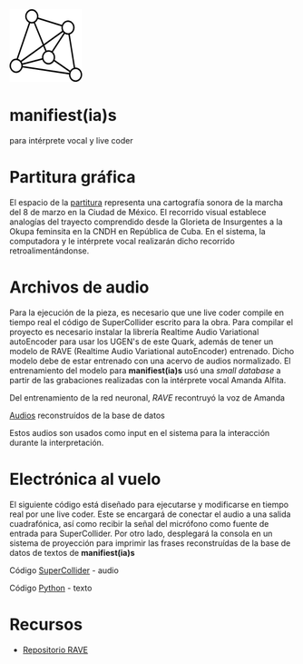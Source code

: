 ![red](https://github.com/MarianneTeixido/manifiestas/blob/main/img/icon2.png) 

# manifiest(ia)s

para intérprete vocal y live coder


# Partitura gráfica

El espacio de la [partitura](https://github.com/MarianneTeixido/manifiestas/blob/main/pdf/mnfts-scr.pdf) representa una cartografía sonora de la marcha del 8 de marzo en la Ciudad de México. El recorrido visual establece analogías del trayecto comprendido desde la Glorieta de Insurgentes a la Okupa feminsita en la CNDH en República de Cuba. En el sistema, la computadora y le intérprete vocal realizarán dicho recorrido retroalimentándonse. 

# Archivos de audio

Para la ejecución de la pieza, es necesario que une live coder compile en tiempo real el código de SuperCollider escrito para la obra. Para compilar el proyecto es necesario instalar la librería Realtime Audio Variational autoEncoder para usar los UGEN's de este Quark, además de tener un modelo de RAVE (Realtime Audio Variational autoEncoder) entrenado. Dicho modelo debe de estar entrenado con una acervo de audios normalizado. El entrenamiento del modelo para **manifiest(ia)s** usó una *small database* a partir de las grabaciones realizadas con la intérprete vocal Amanda Alfita. 

Del entrenamiento de la red neuronal, *RAVE* recontruyó la voz de Amanda

[Audios](https://github.com/MarianneTeixido/manifiestas/tree/main/audio) reconstruídos de la base de datos

Estos audios son usados como input en el sistema para la interacción durante la interpretación. 

# Electrónica al vuelo

El siguiente código está diseñado para ejecutarse y modificarse en tiempo real por une live coder. Este se encargará de conectar el audio a una salida cuadrafónica, así como recibir la señal del micrófono como fuente de entrada para SuperCollider. Por otro lado, desplegará la consola en un sistema de proyección para imprimir las frases reconstruídas de la base de datos de textos de **manifiest(ia)s** 

Código [SuperCollider](https://github.com/MarianneTeixido/manifiestas/blob/main/sc/manifiest(ia)s.scd) - audio  

Código [Python](https://github.com/MarianneTeixido/manifiestas/blob/main/manifiestas.py)               - texto  

# Recursos
- [Repositorio RAVE](https://github.com/acids-ircam/RAVE)



